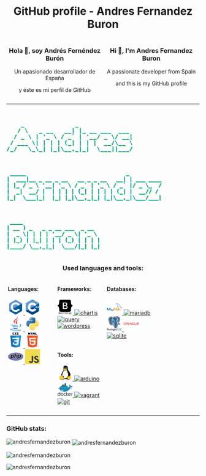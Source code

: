 <h1 align="center">GitHub profile - Andres Fernandez Buron</h1>

<div align="center" style="overflow:hidden;">
<div style="float:left; width: 50%">
<h3>Hola 👋, soy Andrés Fernéndez Burón</h3>
<p>Un apasionado desarrollador de España</p>
<p>y éste es mi perfil de GitHub</p>
</div>
<div style="float:left; width: 50%">
<h3>Hi 👋, I'm Andres Fernandez Buron</h3>
<p>A passionate developer from Spain</p>
<p>and this is my GitHub profile</p>
</div>
</div>

<hr>

<div style="font-weight:bold; font-size:100%; color:#0984f0; text-shadow:1px 1px 0 #2ce907;">
<pre style="display:inline-block; margin:0 4px 0 0; padding:0; letter-spacing:1px; background-color:inherit;"><p>
    _              _ 
   / \   _ __   __| |_ __ ___  ___ 
  / _ \ | '_ \ / _` | '__/ _ \/ __|
 / ___ \| | | | (_| | | |  __/\__ \
/_/   \_\_| |_|\__,_|_|  \___||___/
</p></pre>
<pre style="display:inline-block; margin:0 4px 0 0; padding:0; background-color:inherit;"><p>
 _____                               _ 
|  ___|__ _ __ _ __   __ _ _ __   __| | ___ ____
| |_ / _ \ '__| '_ \ / _` | '_ \ / _` |/ _ \_  /
|  _|  __/ |  | | | | (_| | | | | (_| |  __// / 
|_|  \___|_|  |_| |_|\__,_|_| |_|\__,_|\___/___|
</p></pre>
<pre style="display:inline-block; margin:0 4px 0 0; padding:0; background-color:inherit;"><p>
 ____  
| __ ) _   _ _ __ ___  _ __ 
|  _ \| | | | '__/ _ \| '_ \ 
| |_) | |_| | | | (_) | | | |
|____/ \__,_|_|  \___/|_| |_|
</p></pre>
</div>

<h3 align="center">Used languages and tools:</h3>
<div style="overflow:hidden;">

<div align="left" style="float:left; width:24%; margin: 0 4px;">
<h4>Languages:</h4>
<p> 
<a href="https://www.cprogramming.com/" target="_blank" rel="noreferrer"> <img src="https://raw.githubusercontent.com/devicons/devicon/master/icons/c/c-original.svg" alt="c" width="40" height="40"/> </a> 
<a href="https://www.w3schools.com/cpp/" target="_blank" rel="noreferrer"> <img src="https://raw.githubusercontent.com/devicons/devicon/master/icons/cplusplus/cplusplus-original.svg" alt="cplusplus" width="40" height="40"/> </a> 
<a href="https://www.java.com" target="_blank" rel="noreferrer"> <img src="https://raw.githubusercontent.com/devicons/devicon/master/icons/java/java-original.svg" alt="java" width="40" height="40"/> </a> 
<a href="https://www.python.org" target="_blank" rel="noreferrer"> <img src="https://raw.githubusercontent.com/devicons/devicon/master/icons/python/python-original.svg" alt="python" width="40" height="40"/> </a> 
<a href="https://www.w3schools.com/css/" target="_blank" rel="noreferrer"> <img src="https://raw.githubusercontent.com/devicons/devicon/master/icons/css3/css3-original-wordmark.svg" alt="css3" width="40" height="40"/> </a> 
<a href="https://www.w3.org/html/" target="_blank" rel="noreferrer"> <img src="https://raw.githubusercontent.com/devicons/devicon/master/icons/html5/html5-original-wordmark.svg" alt="html5" width="40" height="40"/> </a> 
<a href="https://www.php.net" target="_blank" rel="noreferrer"> <img src="https://raw.githubusercontent.com/devicons/devicon/master/icons/php/php-original.svg" alt="php" width="40" height="40"/> </a> 
<a href="https://developer.mozilla.org/en-US/docs/Web/JavaScript" target="_blank" rel="noreferrer"> <img src="https://raw.githubusercontent.com/devicons/devicon/master/icons/javascript/javascript-original.svg" alt="javascript" width="40" height="40"/> </a> 
</p>
</div>

<div align="left" style="float:left; width:24%; margin: 0 4px;">
<h4>Frameworks:</h4>
<p> 
<a href="https://getbootstrap.com" target="_blank" rel="noreferrer"> <img src="https://raw.githubusercontent.com/devicons/devicon/master/icons/bootstrap/bootstrap-plain-wordmark.svg" alt="bootstrap" width="40" height="40"/> </a> 
<a href="https://www.chartjs.org" target="_blank" rel="noreferrer"> <img src="https://www.chartjs.org/media/logo-title.svg" alt="chartjs" width="40" height="40"/> </a> 
<a href="https://jquery.com.org" target="_blank" rel="noreferrer"> <img src="https://jquery.com/jquery-wp-content/themes/jquery/images/logo-jquery.png" alt="jquery" width="100" height="40"/> </a> 
<a href="https://www.wordpress.org" target="_blank" rel="noreferrer"> <img src="https://s.w.org/favicon.ico?2" alt="wordpress" width="40" height="40"/> </a> 
</p></div>

<div align="left" style="float:left; width:24%; margin: 0 4px;">
<h4>Databases:</h4>
<p> 
<a href="https://www.mysql.com/" target="_blank" rel="noreferrer"> <img src="https://raw.githubusercontent.com/devicons/devicon/master/icons/mysql/mysql-original-wordmark.svg" alt="mysql" width="40" height="40"/> </a> 
<a href="https://mariadb.org/" target="_blank" rel="noreferrer"> <img src="https://www.vectorlogo.zone/logos/mariadb/mariadb-icon.svg" alt="mariadb" width="40" height="40"/> </a> 
<a href="https://www.postgresql.org" target="_blank" rel="noreferrer"> <img src="https://raw.githubusercontent.com/devicons/devicon/master/icons/postgresql/postgresql-original-wordmark.svg" alt="postgresql" width="40" height="40"/> </a> 
<a href="https://www.oracle.com/" target="_blank" rel="noreferrer"> <img src="https://raw.githubusercontent.com/devicons/devicon/master/icons/oracle/oracle-original.svg" alt="oracle" width="40" height="40"/> </a> 
<a href="https://www.sqlite.org/" target="_blank" rel="noreferrer"> <img src="https://www.vectorlogo.zone/logos/sqlite/sqlite-icon.svg" alt="sqlite" width="40" height="40"/> </a> 
</p></div>

<div align="left" style="float:left; width:24%; margin: 0 4px;">
<h4>Tools:</h4>
<p> 
<a href="https://www.linux.org/" target="_blank" rel="noreferrer"> <img src="https://raw.githubusercontent.com/devicons/devicon/master/icons/linux/linux-original.svg" alt="linux" width="40" height="40"/> </a> 
<a href="https://www.arduino.cc/" target="_blank" rel="noreferrer"> <img src="https://cdn.worldvectorlogo.com/logos/arduino-1.svg" alt="arduino" width="40" height="40"/> </a> 
<a href="https://www.docker.com/" target="_blank" rel="noreferrer"> <img src="https://raw.githubusercontent.com/devicons/devicon/master/icons/docker/docker-original-wordmark.svg" alt="docker" width="40" height="40"/> </a> 
<a href="https://www.vagrantup.com/" target="_blank" rel="noreferrer"> <img src="https://www.vectorlogo.zone/logos/vagrantup/vagrantup-icon.svg" alt="vagrant" width="40" height="40"/> </a> 
<a href="https://git-scm.com/" target="_blank" rel="noreferrer"> <img src="https://www.vectorlogo.zone/logos/git-scm/git-scm-icon.svg" alt="git" width="40" height="40"/> </a> 
</p></div>

</div>










<hr>

<h3 align="left">GitHub stats:</h3>

<p><img align="left" src="https://github-readme-stats.vercel.app/api/top-langs?username=andresfernandezburon&show_icons=true&locale=en&layout=compact" alt="andresfernandezburon" /></p>

<p>&nbsp;<img align="center" src="https://github-readme-stats.vercel.app/api?username=andresfernandezburon&show_icons=true&locale=en" alt="andresfernandezburon" /></p>

<p><img align="center" src="https://github-readme-streak-stats.herokuapp.com/?user=andresfernandezburon&" alt="andresfernandezburon" /></p>

<p align="left"> <img src="https://komarev.com/ghpvc/?username=andresfernandezburon&label=Profile%20views&color=0e75b6&style=flat" alt="andresfernandezburon" /> </p>
